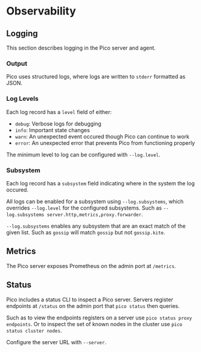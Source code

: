 # Observability

## Logging
This section describes logging in the Pico server and agent.

### Output
Pico uses structured logs, where logs are written to `stderr` formatted as
JSON.

### Log Levels
Each log record has a `level` field of either:
* `debug`: Verbose logs for debugging
* `info`: Important state changes
* `warn`: An unexpected event occured though Pico can continue to work
* `error`: An unexpected error that prevents Pico from functioning
properly

The minimum level to log can be configured with `--log.level`.

### Subsystem
Each log record has a `subsystem` field indicating where in the system the
log occured.

All logs can be enabled for a subsystem using `--log.subsystems`, which
overrides `--log.level` for the configured subsystems. Such as
`--log.subsystems server.http,metrics,proxy.forwarder`.

`--log.subsystems` enables any subsystem that are an exact match of the given
list. Such as `gossip` will match `gossip` but not `gossip.kite`.

## Metrics
The Pico server exposes Prometheus on the admin port at `/metrics`.

## Status
Pico includes a status CLI to inspect a Pico server. Servers register endpoints
at `/status` on the admin port that `pico status` then queries.

Such as to view the endpoints registers on a server use
`pico status proxy endpoints`. Or to inspect the set of known nodes in the
cluster use `pico status cluster nodes`.

Configure the server URL with `--server`.
